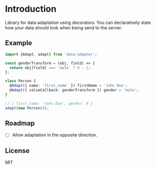 # Introduction

Library for data adaptation using decorators. You can declaratively state how your data should look when being send to the server.

## Example

```ts
import {Adapt, adapt} from 'data-adapter';

const genderTransform = (obj, field) => {
  return obj[field] === 'male' ? 0 : 1;
};

class Person {
  @Adapt({ name: 'first_name' }) firstName = 'John Doe';
  @Adapt({ valueCallback: genderTransform }) gender = 'male';
}

// { first_name: 'John Doe', gender: 0 }
adapt(new Person());
```

## Roadmap

- [ ] Allow adaptation in the opposite direction.

## License

MIT

